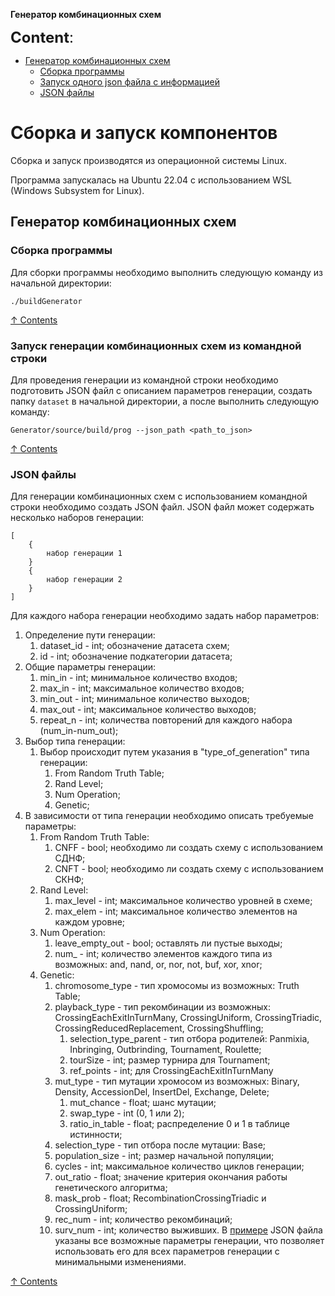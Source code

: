 **Генератор комбинационных схем**

<font size="5">**Content**:</font>
<a name="content_rus"></a> 
- [Генератор комбинационных схем](#generator_rus)
    - [Сборка программы](#generator_build_rus)
    - [Запуск одного json файла с информацией](#generator_run_one_json_rus)
    - [JSON файлы](#JSON_files)
    

# Сборка и запуск компонентов
<a name="build_rus"></a> 

Сборка и запуск производятся из операционной системы Linux.

Программа запускалась на Ubuntu 22.04 с использованием WSL (Windows Subsystem for Linux).

## Генератор комбинационных схем
<a name="generator_rus"></a> 
### Сборка программы
<a name="generator_build_rus"></a> 
Для сборки программы необходимо выполнить следующую команду из начальной директории:
```
./buildGenerator
```

[&#8593; Contents](#content_rus)

### Запуск генерации комбинационных схем из командной строки
<a name="generator_run_one_json_rus"></a>
Для проведения генерации из командной строки необходимо подготовить JSON файл с описанием параметров генерации, создать папку `dataset` в начальной директории, а после выполнить следующую команду:
```
Generator/source/build/prog --json_path <path_to_json>
```

[&#8593; Contents](#content_rus)

### JSON файлы
<a name="JSON_files"></a>
Для генерации комбинационных схем с использованием командной строки необходимо создать JSON файл.
JSON файл может содержать несколько наборов генерации:
```
[
    {
        набор генерации 1
    }
    {
        набор генерации 2
    }
]
```
Для каждого набора генерации необходимо задать набор параметров:
1) Определение пути генерации:
   1) dataset_id - int; обозначение датасета схем;
   2) id - int; обозначение подкатегории датасета;
2) Общие параметры генерации:
   1) min_in - int; минимальное количество входов;
   2) max_in - int; максимальное количество входов;
   3) min_out - int; минимальное количество выходов;
   4) max_out - int; максимальное количество выходов;
   5) repeat_n - int; количества повторений для каждого набора (num_in-num_out);
3) Выбор типа генерации:
   1) Выбор происходит путем указания в "type_of_generation" типа генерации:
      1) From Random Truth Table;
      2) Rand Level;
      3) Num Operation;
      4) Genetic;
4) В зависимости от типа генерации необходимо описать требуемые параметры:
   1) From Random Truth Table:
      1) CNFF - bool; необходимо ли создать схему с использованием СДНФ;
      2) CNFT - bool; необходимо ли создать схему с использованием СКНФ;
   2) Rand Level:
      1) max_level - int; максимальное количество уровней в схеме;
      2) max_elem - int; максимальное количество элементов на каждом уровне;
   3) Num Operation:
      1) leave_empty_out - bool; оставлять ли пустые выходы;
      2) num_<type> - int; количество элементов каждого типа из возможных: and, nand, or, nor, not, buf, xor, xnor;
   4) Genetic:
      1) chromosome_type - тип хромосомы из возможных: Truth Table;
      2) playback_type - тип рекомбинации из возможных: CrossingEachExitInTurnMany, CrossingUniform, CrossingTriadic, CrossingReducedReplacement, CrossingShuffling;
         1) selection_type_parent - тип отбора родителей: Panmixia, Inbringing, Outbrinding, Tournament, Roulette;
         2) tourSize - int; размер турнира для Tournament;
         3) ref_points - int; для CrossingEachExitInTurnMany
      3) mut_type - тип мутации хромосом из возможных: Binary, Density, AccessionDel, InsertDel, Exchange, Delete;
         1) mut_chance - float; шанс мутации;
         2) swap_type - int (0, 1 или 2);
         3) ratio_in_table - float; распределение 0 и 1 в таблице истинности;
      4) selection_type - тип отбора после мутации: Base;
      5) population_size - int; размер начальной популяции;
      6) cycles - int; максимальное количество циклов генерации;
      7) out_ratio - float; значение критерия окончания работы генетического алгоритма;
      8) mask_prob - float; RecombinationCrossingTriadic и CrossingUniform;
      9) rec_num - int; количество рекомбинаций;
      10) surv_num - int; количество выживших.
В [примере](docs/sample.json) JSON файла указаны все возможные параметры генерации, что позволяет использовать его для всех параметров генерации с минимальными изменениями.

[&#8593; Contents](#content_rus)
